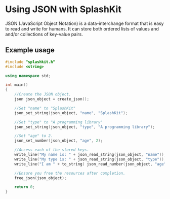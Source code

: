 <meta name="api-link-groups" content="json" />
<meta name="api-link-functions" content="" />

# Using JSON with SplashKit

JSON (JavaScript Object Notation) is a data-interchange format that is easy
to read and write for humans. It can store both ordered lists of values and
and/or collections of key-value pairs.

## Example usage

```cpp
#include "splashkit.h"
#include <string>

using namespace std;

int main()
{
    //Create the JSON object.
    json json_object = create_json();

    //Set "name" to "SplashKit"
    json_set_string(json_object, "name", "SplashKit");

    //Set "type" to "A programming library"
    json_set_string(json_object, "type", "A programming library");

    //Set "age" to 2.
    json_set_number(json_object, "age", 2);

    //Access each of the stored keys.
    write_line("My name is: " + json_read_string(json_object, "name"));
    write_line("My type is: " + json_read_string(json_object, "type"));
    write_line("I am " + to_string( json_read_number(json_object, "age") ) + " years old.");

    //Ensure you free the resources after completion.
    free_json(json_object);

    return 0;
}
```
